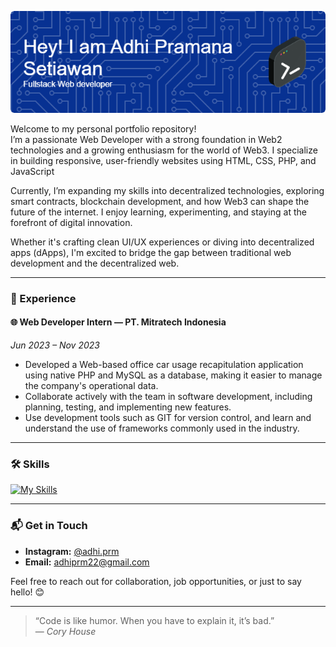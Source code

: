 ![Header](./assets/header.png)

Welcome to my personal portfolio repository!  
I’m a passionate Web Developer with a strong foundation in Web2 technologies and a growing enthusiasm for the world of Web3. I specialize in building responsive, user-friendly websites using HTML, CSS, PHP, and JavaScript

Currently, I’m expanding my skills into decentralized technologies, exploring smart contracts, blockchain development, and how Web3 can shape the future of the internet. I enjoy learning, experimenting, and staying at the forefront of digital innovation.

Whether it's crafting clean UI/UX experiences or diving into decentralized apps (dApps), I'm excited to bridge the gap between traditional web development and the decentralized web.

---

### 💼 Experience

#### 🌐 Web Developer Intern — PT. Mitratech Indonesia  
*Jun 2023 – Nov 2023*  
- Developed a Web-based office car usage recapitulation application using native PHP and MySQL as a database, making it easier to manage the company's operational data. 
- Collaborate actively with the team in software development, including planning, testing, and implementing new features.  
- Use development tools such as GIT for version control, and learn and understand the use of frameworks commonly used in the industry. 

---

### 🛠️ Skills

[![My Skills](https://skillicons.dev/icons?i=js,html,css,php,github,mysql&perline=3)](https://skillicons.dev) 

<!-- ---

## 📁 Featured Projects

| Project Name             | Description                                                  | Tech Stack               |
|--------------------------|--------------------------------------------------------------|--------------------------|
| [Portfolio Website](#)   | A personal site showcasing my skills, projects, and contact  | HTML, CSS, JS            |
| [To-Do App](#)           | A simple task management app with CRUD functionality         | Laravel, Bootstrap       |
| [Local Business Site](#) | Landing page for a small business to promote their services  | Tailwind, JavaScript     |

Explore all projects in the `/portfolio` folder. -->

<!-- ---

## ✍️ Articles & Writings

I occasionally write about productivity, personal growth, and beginner tech tips.

- [3 Productive Habits for Students](blog/productivity-tips.md)  
- [Saving Tips for Beginners](blog/financial-habits.md)  
- [Time Management with the Pomodoro Technique](blog/time-management.md)

All articles are available in the `/blog` folder. -->

<!-- ---

### 📄 Resume

You can find my resume [here](./resume.pdf) or in the root directory of this repository. -->

---

### 📬 Get in Touch

- **Instagram:** [@adhi.prm](https://instagram.com/adhi.prm)  
- **Email:** [adhiprm22@gmail.com](mailto:adhiprm22@gmail.com)

Feel free to reach out for collaboration, job opportunities, or just to say hello! 😊

---

> “Code is like humor. When you have to explain it, it’s bad.”  
> — *Cory House*

